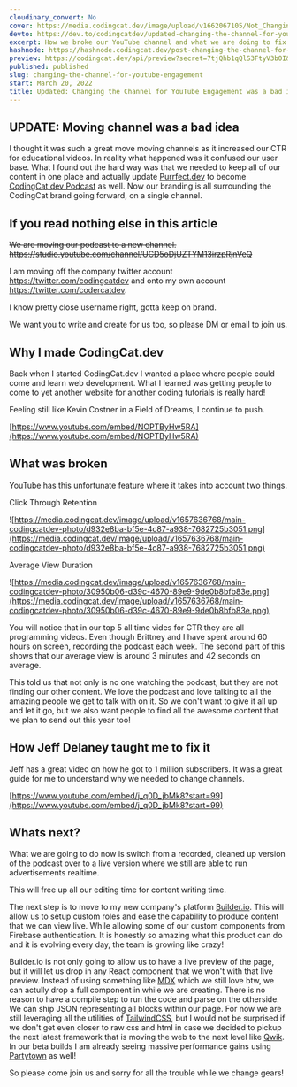 ```yaml
---
cloudinary_convert: No
cover: https://media.codingcat.dev/image/upload/v1662067105/Not_Changing_the_Channel_asxufz.jpg
devto: https://dev.to/codingcatdev/updated-changing-the-channel-for-youtube-engagement-was-a-bad-idea-42ek
excerpt: How we broke our YouTube channel and what we are doing to fix it.
hashnode: https://hashnode.codingcat.dev/post-changing-the-channel-for-youtube-engagement
preview: https://codingcat.dev/api/preview?secret=7tjQhb1qQlS3FtyV3b0I&selectionType=post&selectionSlug=changing-the-channel-for-youtube-engagement&_id=6204b920280c410ba9bab762ac704089
published: published
slug: changing-the-channel-for-youtube-engagement
start: March 20, 2022
title: Updated: Changing the Channel for YouTube Engagement was a bad idea
---
```

## UPDATE: Moving channel was a bad idea

I thought it was such a great move moving channels as it increased our CTR for educational videos. In reality what happened was it confused our user base. What I found out the hard way was that we needed to keep all of our content in one place and actually update [Purrfect.dev](http://Purrfect.dev) to become [CodingCat.dev Podcast](https://codingcat.dev/podcasts) as well. Now our branding is all surrounding the CodingCat brand going forward, on a single channel.

## If you read nothing else in this article

~~We are moving our podcast to a new channel. https://studio.youtube.com/channel/UCD5oDjUZTYM13irzpRjnVeQ~~

I am moving off the company twitter account https://twitter.com/codingcatdev and onto my own account https://twitter.com/codercatdev.

I know pretty close username right, gotta keep on brand.

We want you to write and create for us too, so please DM or email  to join us.

## Why I made CodingCat.dev

Back when I started CodingCat.dev I wanted a place where people could come and learn web development. What I learned was getting people to come to yet another website for another coding tutorials is really hard!

Feeling still like Kevin Costner in a Field of Dreams, I continue to push.

[https://www.youtube.com/embed/NOPTByHw5RA](https://www.youtube.com/embed/NOPTByHw5RA)

## What was broken

YouTube has this unfortunate feature where it takes into account two things.

Click Through Retention

![https://media.codingcat.dev/image/upload/v1657636768/main-codingcatdev-photo/d932e8ba-bf5e-4c87-a938-7682725b3051.png](https://media.codingcat.dev/image/upload/v1657636768/main-codingcatdev-photo/d932e8ba-bf5e-4c87-a938-7682725b3051.png)

Average View Duration

![https://media.codingcat.dev/image/upload/v1657636768/main-codingcatdev-photo/30950b06-d39c-4670-89e9-9de0b8bfb83e.png](https://media.codingcat.dev/image/upload/v1657636768/main-codingcatdev-photo/30950b06-d39c-4670-89e9-9de0b8bfb83e.png)

You will notice that in our top 5 all time vides for CTR they are all programming videos. Even though Brittney and I have spent around 60 hours on screen, recording the podcast each week. The second part of this shows that our average view is around 3 minutes and 42 seconds on average.

This told us that not only is no one watching the podcast, but they are not finding our other content. We love the podcast and love talking to all the amazing people we get to talk with on it. So we don't want to give it all up and let it go, but we also want people to find all the awesome content that we plan to send out this year too!

## How Jeff Delaney taught me to fix it

Jeff has a great video on how he got to 1 million subscribers. It was a great guide for me to understand why we needed to change channels.

[https://www.youtube.com/embed/j_q0D_jbMk8?start=99](https://www.youtube.com/embed/j_q0D_jbMk8?start=99)

## Whats next?

What we are going to do now is switch from a recorded, cleaned up version of the podcast over to a live version where we still are able to run advertisements realtime.

This will free up all our editing time for content writing time.

The next step is to move to my new company's platform [Builder.io](https://builder.io/). This will allow us to setup custom roles and ease the capability to produce content that we can view live. While allowing some of our custom components from Firebase authentication. It is honestly so amazing what this product can do and it is evolving every day, the team is growing like crazy!

Builder.io is not only going to allow us to have a live preview of the page, but it will let us drop in any React component that we won't with that live preview. Instead of using something like [MDX](https://mdxjs.com/blog/v2/) which we still love btw, we can actully drop a full component in while we are creating. There is no reason to have a compile step to run the code and parse on the otherside. We can ship JSON representing all blocks within our page. For now we are still leveraging all the utilities of [TailwindCSS](https://tailwindcss.com/), but I would not be surprised if we don't get even closer to raw css and html in case we decided to pickup the next latest framework that is moving the web to the next level like [Qwik](https://github.com/builderio/qwik). In our beta builds I am already seeing massive performance gains using [Partytown](https://partytown.builder.io/) as well!

So please come join us and sorry for all the trouble while we change gears!